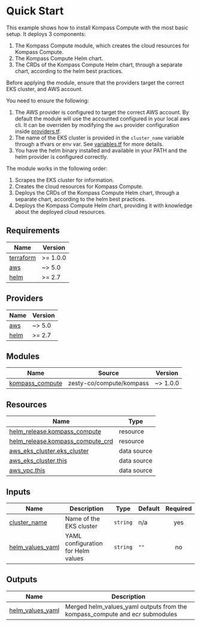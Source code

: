 <!-- BEGIN_TF_DOCS -->
# Quick Start
This example shows how to install Kompass Compute with the most basic setup.
It deploys 3 components:
1. The Kompass Compute module, which creates the cloud resources for Kompass Compute.
2. The Kompass Compute Helm chart.
3. The CRDs of the Kompass Compute Helm chart, through a separate chart, according to the helm best practices.

Before applying the module, ensure that the providers target the correct EKS cluster, and AWS account.

You need to ensure the following:

1. The AWS provider is configured to target the correct AWS account.
By default the module will use the accounted configured in your local aws cli.
It can be overriden by modifying the `aws` provider configuration inside [providers.tf](./providers.tf).
2. The name of the EKS cluster is provided in the `cluster_name` variable through a tfvars or env var.
See [variables.tf](./variables.tf) for more details.
3. You have the helm binary installed and available in your PATH and the helm provider is configured correctly.

The module works in the following order:

1. Scrapes the EKS cluster for information.
2. Creates the cloud resources for Kompass Compute.
3. Deploys the CRDs of the Kompass Compute Helm chart, through a separate chart, according to the helm best practices.
4. Deploys the Kompass Compute Helm chart, providing it with knowledge about the deployed cloud resources.

## Requirements

| Name | Version |
|------|---------|
| <a name="requirement_terraform"></a> [terraform](#requirement\_terraform) | >= 1.0.0 |
| <a name="requirement_aws"></a> [aws](#requirement\_aws) | ~> 5.0 |
| <a name="requirement_helm"></a> [helm](#requirement\_helm) | >= 2.7 |

## Providers

| Name | Version |
|------|---------|
| <a name="provider_aws"></a> [aws](#provider\_aws) | ~> 5.0 |
| <a name="provider_helm"></a> [helm](#provider\_helm) | >= 2.7 |

## Modules

| Name | Source | Version |
|------|--------|---------|
| <a name="module_kompass_compute"></a> [kompass\_compute](#module\_kompass\_compute) | zesty-co/compute/kompass | ~> 1.0.0 |

## Resources

| Name | Type |
|------|------|
| [helm_release.kompass_compute](https://registry.terraform.io/providers/hashicorp/helm/latest/docs/resources/release) | resource |
| [helm_release.kompass_compute_crd](https://registry.terraform.io/providers/hashicorp/helm/latest/docs/resources/release) | resource |
| [aws_eks_cluster.eks_cluster](https://registry.terraform.io/providers/hashicorp/aws/latest/docs/data-sources/eks_cluster) | data source |
| [aws_eks_cluster.this](https://registry.terraform.io/providers/hashicorp/aws/latest/docs/data-sources/eks_cluster) | data source |
| [aws_vpc.this](https://registry.terraform.io/providers/hashicorp/aws/latest/docs/data-sources/vpc) | data source |

## Inputs

| Name | Description | Type | Default | Required |
|------|-------------|------|---------|:--------:|
| <a name="input_cluster_name"></a> [cluster\_name](#input\_cluster\_name) | Name of the EKS cluster | `string` | n/a | yes |
| <a name="input_helm_values_yaml"></a> [helm\_values\_yaml](#input\_helm\_values\_yaml) | YAML configuration for Helm values | `string` | `""` | no |

## Outputs

| Name | Description |
|------|-------------|
| <a name="output_helm_values_yaml"></a> [helm\_values\_yaml](#output\_helm\_values\_yaml) | Merged helm\_values\_yaml outputs from the kompass\_compute and ecr submodules |
<!-- END_TF_DOCS -->